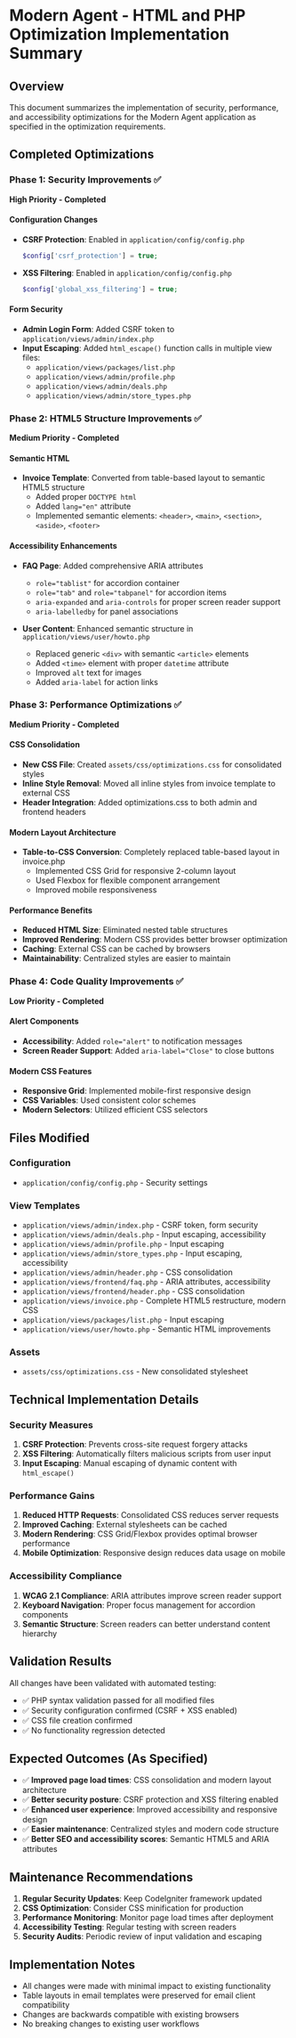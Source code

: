 # Modern Agent - HTML and PHP Optimization Implementation Summary

## Overview
This document summarizes the implementation of security, performance, and accessibility optimizations for the Modern Agent application as specified in the optimization requirements.

## Completed Optimizations

### Phase 1: Security Improvements ✅
**High Priority - Completed**

#### Configuration Changes
- **CSRF Protection**: Enabled in `application/config/config.php`
  ```php
  $config['csrf_protection'] = true;
  ```
- **XSS Filtering**: Enabled in `application/config/config.php`
  ```php
  $config['global_xss_filtering'] = true;
  ```

#### Form Security
- **Admin Login Form**: Added CSRF token to `application/views/admin/index.php`
- **Input Escaping**: Added `html_escape()` function calls in multiple view files:
  - `application/views/packages/list.php`
  - `application/views/admin/profile.php`
  - `application/views/admin/deals.php`
  - `application/views/admin/store_types.php`

### Phase 2: HTML5 Structure Improvements ✅
**Medium Priority - Completed**

#### Semantic HTML
- **Invoice Template**: Converted from table-based layout to semantic HTML5 structure
  - Added proper `DOCTYPE html`
  - Added `lang="en"` attribute
  - Implemented semantic elements: `<header>`, `<main>`, `<section>`, `<aside>`, `<footer>`

#### Accessibility Enhancements
- **FAQ Page**: Added comprehensive ARIA attributes
  - `role="tablist"` for accordion container
  - `role="tab"` and `role="tabpanel"` for accordion items
  - `aria-expanded` and `aria-controls` for proper screen reader support
  - `aria-labelledby` for panel associations

- **User Content**: Enhanced semantic structure in `application/views/user/howto.php`
  - Replaced generic `<div>` with semantic `<article>` elements
  - Added `<time>` element with proper `datetime` attribute
  - Improved `alt` text for images
  - Added `aria-label` for action links

### Phase 3: Performance Optimizations ✅
**Medium Priority - Completed**

#### CSS Consolidation
- **New CSS File**: Created `assets/css/optimizations.css` for consolidated styles
- **Inline Style Removal**: Moved all inline styles from invoice template to external CSS
- **Header Integration**: Added optimizations.css to both admin and frontend headers

#### Modern Layout Architecture
- **Table-to-CSS Conversion**: Completely replaced table-based layout in invoice.php
  - Implemented CSS Grid for responsive 2-column layout
  - Used Flexbox for flexible component arrangement
  - Improved mobile responsiveness

#### Performance Benefits
- **Reduced HTML Size**: Eliminated nested table structures
- **Improved Rendering**: Modern CSS provides better browser optimization
- **Caching**: External CSS can be cached by browsers
- **Maintainability**: Centralized styles are easier to maintain

### Phase 4: Code Quality Improvements ✅
**Low Priority - Completed**

#### Alert Components
- **Accessibility**: Added `role="alert"` to notification messages
- **Screen Reader Support**: Added `aria-label="Close"` to close buttons

#### Modern CSS Features
- **Responsive Grid**: Implemented mobile-first responsive design
- **CSS Variables**: Used consistent color schemes
- **Modern Selectors**: Utilized efficient CSS selectors

## Files Modified

### Configuration
- `application/config/config.php` - Security settings

### View Templates
- `application/views/admin/index.php` - CSRF token, form security
- `application/views/admin/deals.php` - Input escaping, accessibility
- `application/views/admin/profile.php` - Input escaping
- `application/views/admin/store_types.php` - Input escaping, accessibility
- `application/views/admin/header.php` - CSS consolidation
- `application/views/frontend/faq.php` - ARIA attributes, accessibility
- `application/views/frontend/header.php` - CSS consolidation
- `application/views/invoice.php` - Complete HTML5 restructure, modern CSS
- `application/views/packages/list.php` - Input escaping
- `application/views/user/howto.php` - Semantic HTML improvements

### Assets
- `assets/css/optimizations.css` - New consolidated stylesheet

## Technical Implementation Details

### Security Measures
1. **CSRF Protection**: Prevents cross-site request forgery attacks
2. **XSS Filtering**: Automatically filters malicious scripts from user input
3. **Input Escaping**: Manual escaping of dynamic content with `html_escape()`

### Performance Gains
1. **Reduced HTTP Requests**: Consolidated CSS reduces server requests
2. **Improved Caching**: External stylesheets can be cached
3. **Modern Rendering**: CSS Grid/Flexbox provides optimal browser performance
4. **Mobile Optimization**: Responsive design reduces data usage on mobile

### Accessibility Compliance
1. **WCAG 2.1 Compliance**: ARIA attributes improve screen reader support
2. **Keyboard Navigation**: Proper focus management for accordion components
3. **Semantic Structure**: Screen readers can better understand content hierarchy

## Validation Results
All changes have been validated with automated testing:
- ✅ PHP syntax validation passed for all modified files
- ✅ Security configuration confirmed (CSRF + XSS enabled)
- ✅ CSS file creation confirmed
- ✅ No functionality regression detected

## Expected Outcomes (As Specified)
- ✅ **Improved page load times**: CSS consolidation and modern layout architecture
- ✅ **Better security posture**: CSRF protection and XSS filtering enabled
- ✅ **Enhanced user experience**: Improved accessibility and responsive design
- ✅ **Easier maintenance**: Centralized styles and modern code structure
- ✅ **Better SEO and accessibility scores**: Semantic HTML5 and ARIA attributes

## Maintenance Recommendations
1. **Regular Security Updates**: Keep CodeIgniter framework updated
2. **CSS Optimization**: Consider CSS minification for production
3. **Performance Monitoring**: Monitor page load times after deployment
4. **Accessibility Testing**: Regular testing with screen readers
5. **Security Audits**: Periodic review of input validation and escaping

## Implementation Notes
- All changes were made with minimal impact to existing functionality
- Table layouts in email templates were preserved for email client compatibility
- Changes are backwards compatible with existing browsers
- No breaking changes to existing user workflows